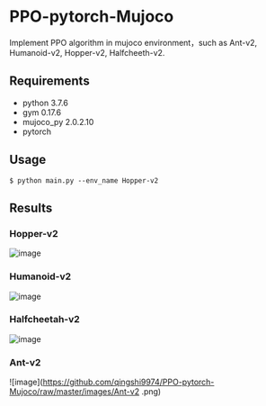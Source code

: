 # PPO-pytorch-Mujoco
Implement PPO algorithm in mujoco environment，such as Ant-v2, Humanoid-v2, Hopper-v2, Halfcheeth-v2.

## Requirements
- python 3.7.6
- gym 0.17.6
- mujoco_py 2.0.2.10
- pytorch

## Usage
```
$ python main.py --env_name Hopper-v2
```
## Results
### Hopper-v2 
![image](https://github.com/qingshi9974/PPO-pytorch-Mujoco/raw/master/images/hopper-v2.png)
### Humanoid-v2 
![image](https://github.com/qingshi9974/PPO-pytorch-Mujoco/raw/master/images/hopper-v2.png)
### Halfcheetah-v2 
![image](https://github.com/qingshi9974/PPO-pytorch-Mujoco/raw/master/images/Halfcheetah-v2.png)
### Ant-v2 
![image](https://github.com/qingshi9974/PPO-pytorch-Mujoco/raw/master/images/Ant-v2 .png)
